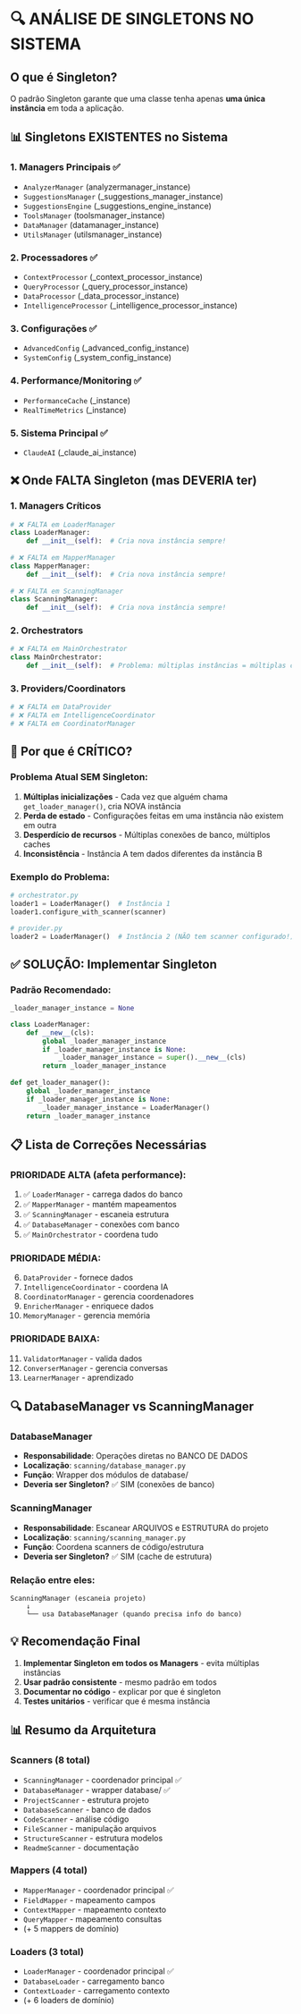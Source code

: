 # 🔍 ANÁLISE DE SINGLETONS NO SISTEMA

## O que é Singleton?

O padrão Singleton garante que uma classe tenha apenas **uma única instância** em toda a aplicação.

## 📊 Singletons EXISTENTES no Sistema

### 1. Managers Principais ✅
- `AnalyzerManager` (analyzermanager_instance)
- `SuggestionsManager` (_suggestions_manager_instance)
- `SuggestionsEngine` (_suggestions_engine_instance)
- `ToolsManager` (toolsmanager_instance)
- `DataManager` (datamanager_instance)
- `UtilsManager` (utilsmanager_instance)

### 2. Processadores ✅
- `ContextProcessor` (_context_processor_instance)
- `QueryProcessor` (_query_processor_instance)
- `DataProcessor` (_data_processor_instance)
- `IntelligenceProcessor` (_intelligence_processor_instance)

### 3. Configurações ✅
- `AdvancedConfig` (_advanced_config_instance)
- `SystemConfig` (_system_config_instance)

### 4. Performance/Monitoring ✅
- `PerformanceCache` (_instance)
- `RealTimeMetrics` (_instance)

### 5. Sistema Principal ✅
- `ClaudeAI` (_claude_ai_instance)

## ❌ Onde FALTA Singleton (mas DEVERIA ter)

### 1. Managers Críticos
```python
# ❌ FALTA em LoaderManager
class LoaderManager:
    def __init__(self):  # Cria nova instância sempre!
        
# ❌ FALTA em MapperManager  
class MapperManager:
    def __init__(self):  # Cria nova instância sempre!
        
# ❌ FALTA em ScanningManager
class ScanningManager:
    def __init__(self):  # Cria nova instância sempre!
```

### 2. Orchestrators
```python
# ❌ FALTA em MainOrchestrator
class MainOrchestrator:
    def __init__(self):  # Problema: múltiplas instâncias = múltiplas conexões
```

### 3. Providers/Coordinators
```python
# ❌ FALTA em DataProvider
# ❌ FALTA em IntelligenceCoordinator
# ❌ FALTA em CoordinatorManager
```

## 🎯 Por que é CRÍTICO?

### Problema Atual SEM Singleton:
1. **Múltiplas inicializações** - Cada vez que alguém chama `get_loader_manager()`, cria NOVA instância
2. **Perda de estado** - Configurações feitas em uma instância não existem em outra
3. **Desperdício de recursos** - Múltiplas conexões de banco, múltiplos caches
4. **Inconsistência** - Instância A tem dados diferentes da instância B

### Exemplo do Problema:
```python
# orchestrator.py
loader1 = LoaderManager()  # Instância 1
loader1.configure_with_scanner(scanner)

# provider.py  
loader2 = LoaderManager()  # Instância 2 (NÃO tem scanner configurado!)
```

## ✅ SOLUÇÃO: Implementar Singleton

### Padrão Recomendado:
```python
_loader_manager_instance = None

class LoaderManager:
    def __new__(cls):
        global _loader_manager_instance
        if _loader_manager_instance is None:
            _loader_manager_instance = super().__new__(cls)
        return _loader_manager_instance
        
def get_loader_manager():
    global _loader_manager_instance
    if _loader_manager_instance is None:
        _loader_manager_instance = LoaderManager()
    return _loader_manager_instance
```

## 📋 Lista de Correções Necessárias

### PRIORIDADE ALTA (afeta performance):
1. ✅ `LoaderManager` - carrega dados do banco
2. ✅ `MapperManager` - mantém mapeamentos
3. ✅ `ScanningManager` - escaneia estrutura
4. ✅ `DatabaseManager` - conexões com banco
5. ✅ `MainOrchestrator` - coordena tudo

### PRIORIDADE MÉDIA:
6. `DataProvider` - fornece dados
7. `IntelligenceCoordinator` - coordena IA
8. `CoordinatorManager` - gerencia coordenadores
9. `EnricherManager` - enriquece dados
10. `MemoryManager` - gerencia memória

### PRIORIDADE BAIXA:
11. `ValidatorManager` - valida dados
12. `ConverserManager` - gerencia conversas
13. `LearnerManager` - aprendizado

## 🔍 DatabaseManager vs ScanningManager

### DatabaseManager
- **Responsabilidade**: Operações diretas no BANCO DE DADOS
- **Localização**: `scanning/database_manager.py`
- **Função**: Wrapper dos módulos de database/
- **Deveria ser Singleton?** ✅ SIM (conexões de banco)

### ScanningManager  
- **Responsabilidade**: Escanear ARQUIVOS e ESTRUTURA do projeto
- **Localização**: `scanning/scanning_manager.py`
- **Função**: Coordena scanners de código/estrutura
- **Deveria ser Singleton?** ✅ SIM (cache de estrutura)

### Relação entre eles:
```
ScanningManager (escaneia projeto)
    ↓
    └── usa DatabaseManager (quando precisa info do banco)
```

## 💡 Recomendação Final

1. **Implementar Singleton em todos os Managers** - evita múltiplas instâncias
2. **Usar padrão consistente** - mesmo padrão em todos
3. **Documentar no código** - explicar por que é singleton
4. **Testes unitários** - verificar que é mesma instância

## 📊 Resumo da Arquitetura

### Scanners (8 total)
- `ScanningManager` - coordenador principal ✅
- `DatabaseManager` - wrapper database/ ✅
- `ProjectScanner` - estrutura projeto
- `DatabaseScanner` - banco de dados
- `CodeScanner` - análise código
- `FileScanner` - manipulação arquivos
- `StructureScanner` - estrutura modelos
- `ReadmeScanner` - documentação

### Mappers (4 total)
- `MapperManager` - coordenador principal ✅
- `FieldMapper` - mapeamento campos
- `ContextMapper` - mapeamento contexto
- `QueryMapper` - mapeamento consultas
- (+ 5 mappers de domínio)

### Loaders (3 total)
- `LoaderManager` - coordenador principal ✅
- `DatabaseLoader` - carregamento banco
- `ContextLoader` - carregamento contexto
- (+ 6 loaders de domínio) 